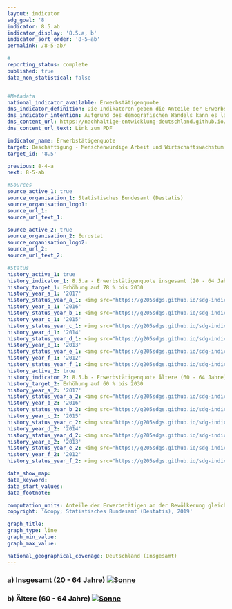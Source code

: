 ```yaml
---                   
layout: indicator                   
sdg_goal: '8'                   
indicator: 8.5.ab                   
indicator_display: '8.5.a, b'                   
indicator_sort_order: '8-5-ab'                   
permalink: /8-5-ab/                   

#                   
reporting_status: complete                   
published: true                   
data_non_statistical: false                   


#Metadata                   
national_indicator_available: Erwerbstätigenquote                   
dns_indicator_definition: Die Indikatoren geben die Anteile der Erwerbstätigen im Alter zwischen 20 und 64 Jahren (8.5.a) und im Alter zwischen 60 und 64 Jahren (8.5.b) jeweils gemessen an der Gesamtbevölkerung derselben Altersklasse an.                   
dns_indicator_intention: Aufgrund des demografischen Wandels kann es langfristig zu einem Mangel an Fachkräften in Deutschland kommen. Gleichzeitig droht eine zunehmende Unterfinanzierung der sozialen Sicherungssysteme. Das vorhandene Arbeitskräftepotenzial ist daher künftig besser auszuschöpfen. Die Erwerbstätigenquote, das heißt der Anteil der Erwerbstätigen an der Bevölkerung im erwerbsfähigen Alter (20- bis 64-Jährige), soll bis zum Jahr 2030 auf 78 % erhöht werden. Außerdem ist es das Ziel der Bundesregierung, dass bis 2030 die Erwerbstätigenquote der Älteren (60- bis 64-Jährige) 60 % beträgt.                   
dns_content_url: https://nachhaltige-entwicklung-deutschland.github.io/open-sdg-site-starter/public/content/8.5.ab.pdf                   
dns_content_url_text: Link zum PDF                   

indicator_name: Erwerbstätigenquote                   
target: Beschäftigung - Menschenwürdige Arbeit und Wirtschaftswachstum                   
target_id: '8.5'                   

previous: 8-4-a                   
next: 8-5-ab                   

#Sources
source_active_1: true                           
source_organisation_1: Statistisches Bundesamt (Destatis)                           
source_organisation_logo1:                            
source_url_1:                            
source_url_text_1:                            

source_active_2: true                           
source_organisation_2: Eurostat                           
source_organisation_logo2:                            
source_url_2:                            
source_url_text_2:                            

#Status                   
history_active_1: true                   
history_indicator_1: 8.5.a - Erwerbstätigenquote insgesamt (20 - 64 Jahre)                   
history_target_1: Erhöhung auf 78 % bis 2030
history_year_a_1: '2017'                           
history_status_year_a_1: <img src="https://g205sdgs.github.io/sdg-indicators/public/Wettersymbole/Sonne.png" alt="Sonne" />
history_year_b_1: '2016'                           
history_status_year_b_1: <img src="https://g205sdgs.github.io/sdg-indicators/public/Wettersymbole/Sonne.png" alt="Sonne" />
history_year_c_1: '2015'                           
history_status_year_c_1: <img src="https://g205sdgs.github.io/sdg-indicators/public/Wettersymbole/Sonne.png" alt="Sonne" />
history_year_d_1: '2014'                           
history_status_year_d_1: <img src="https://g205sdgs.github.io/sdg-indicators/public/Wettersymbole/Sonne.png" alt="Sonne" />
history_year_e_1: '2013'                           
history_status_year_e_1: <img src="https://g205sdgs.github.io/sdg-indicators/public/Wettersymbole/Sonne.png" alt="Sonne" />
history_year_f_1: '2012'                           
history_status_year_f_1: <img src="https://g205sdgs.github.io/sdg-indicators/public/Wettersymbole/Sonne.png" alt="Sonne" />
history_active_2: true                   
history_indicator_2: 8.5.b - Erwerbstätigenquote Ältere (60 - 64 Jahre)                   
history_target_2: Erhöhung auf 60 % bis 2030
history_year_a_2: '2017'                           
history_status_year_a_2: <img src="https://g205sdgs.github.io/sdg-indicators/public/Wettersymbole/Sonne.png" alt="Sonne" />
history_year_b_2: '2016'                           
history_status_year_b_2: <img src="https://g205sdgs.github.io/sdg-indicators/public/Wettersymbole/Sonne.png" alt="Sonne" />
history_year_c_2: '2015'                           
history_status_year_c_2: <img src="https://g205sdgs.github.io/sdg-indicators/public/Wettersymbole/Sonne.png" alt="Sonne" />
history_year_d_2: '2014'                           
history_status_year_d_2: <img src="https://g205sdgs.github.io/sdg-indicators/public/Wettersymbole/Sonne.png" alt="Sonne" />
history_year_e_2: '2013'                           
history_status_year_e_2: <img src="https://g205sdgs.github.io/sdg-indicators/public/Wettersymbole/Sonne.png" alt="Sonne" />
history_year_f_2: '2012'                           
history_status_year_f_2: <img src="https://g205sdgs.github.io/sdg-indicators/public/Wettersymbole/Sonne.png" alt="Sonne" />

data_show_map:                    
data_keyword:                    
data_start_values:                    
data_footnote:                    

computation_units: Anteile der Erwerbstätigen an der Bevölkerung gleichen Alters in %                   
copyright: '&copy; Statistisches Bundesamt (Destatis), 2019'                   

graph_title:                    
graph_type: line                   
graph_min_value:                    
graph_max_value:                    

national_geographical_coverage: Deutschland (Insgesamt)                   
---
```

<h3>a) Insgesamt (20 - 64 Jahre)                               
  <a href="https://nachhaltige-entwicklung-deutschland.github.io/open-sdg-site-starter/status/"><img src="https://g205sdgs.github.io/sdg-indicators/public/Wettersymbole/Sonne.png" alt="Sonne" />                               
  </a>                               
</h3>                               

<h3>b) Ältere (60 - 64 Jahre)                               
  <a href="https://nachhaltige-entwicklung-deutschland.github.io/open-sdg-site-starter/status/"><img src="https://g205sdgs.github.io/sdg-indicators/public/Wettersymbole/Sonne.png" alt="Sonne" />                               
  </a>                               
</h3>